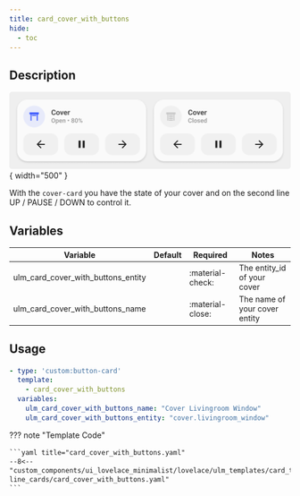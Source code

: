 ```yaml
---
title: card_cover_with_buttons
hide:
  - toc
---
```

<!-- markdownlint-disable MD046 -->

## Description

![example-image](../../assets/img/ulm_cards/card_cover_buttons.png){ width="500" }

With the `cover-card` you have the state of your cover and on the second line UP / PAUSE / DOWN to control it.

## Variables

| Variable | Default | Required         | Notes             |
|----------|---------|------------------|-------------------|
| ulm_card_cover_with_buttons_entity     |         | :material-check: | The entity_id of your cover |
| ulm_card_cover_with_buttons_name |         | :material-close: | The name of your cover entity |

## Usage

```yaml
- type: 'custom:button-card'
  template:
    - card_cover_with_buttons
  variables:
    ulm_card_cover_with_buttons_name: "Cover Livingroom Window"
    ulm_card_cover_with_buttons_entity: "cover.livingroom_window"
```

??? note "Template Code"

    ```yaml title="card_cover_with_buttons.yaml"
    --8<-- "custom_components/ui_lovelace_minimalist/lovelace/ulm_templates/card_templates/2-line_cards/card_cover_with_buttons.yaml"
    ```
